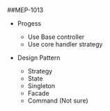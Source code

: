 ##MEP-1013

- Progess
    - Use Base controller
    - Use core handler strategy

- Design Pattern
    - Strategy
    - State
    - Singleton
    - Facade
    - Command (Not sure)